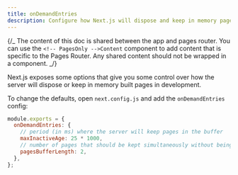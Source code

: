 ```yaml
---
title: onDemandEntries
description: Configure how Next.js will dispose and keep in memory pages created in development.
---
```


{/_ The content of this doc is shared between the app and pages router. You can use the `<!-- PagesOnly -->Content` component to add content that is specific to the Pages Router. Any shared content should not be wrapped in a component. _/}

Next.js exposes some options that give you some control over how the server will dispose or keep in memory built pages in development.

To change the defaults, open `next.config.js` and add the `onDemandEntries` config:

```js filename="next.config.js"
module.exports = {
  onDemandEntries: {
    // period (in ms) where the server will keep pages in the buffer
    maxInactiveAge: 25 * 1000,
    // number of pages that should be kept simultaneously without being disposed
    pagesBufferLength: 2,
  },
};
```
